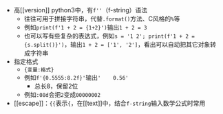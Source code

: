 - 高[[version]] python3中，有`f''`（f-string）语法
  - 往往可用于拼接字符串，代替`.format()`方法、C风格的`%`等
  - 例如`print(f'1 + 2 = {1+2}')`输出`1 + 2 = 3`
  - 也可以写有些复杂的表达式，例如`s = '1 2'; print(f'1 + 2 = {s.split()}')`，输出`1 + 2 = ['1', '2']`，看出可以自动把其它对象转成字符串
- 指定格式
  - `{变量:格式}`
  - 例如`f'{0.5555:8.2f}'`输出<code>'&nbsp;&nbsp;&nbsp;&nbsp;0.56'</code>
    - 总长8，保留2位
  - 例如`:08d`会把`2`变成`00000002`
- [[escape]]：`{{`表示`{`，在[[text]]中，结合`f-string`输入数学公式时常用